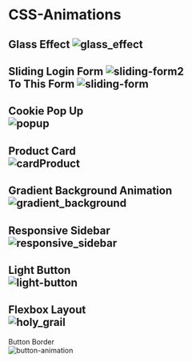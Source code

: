 # CSS-Animations
Glass Effect
![glass_effect](https://user-images.githubusercontent.com/61773458/180658009-11a8128b-5e50-4628-bf1a-a24539ba71dd.png)
----------------------------------------------------------------------------------------------------------------
Sliding Login Form
![sliding-form2](https://user-images.githubusercontent.com/61773458/180658024-2c97a91f-8e5a-49cc-8dee-18d56c404fb2.png)</br>
To This Form
![sliding-form](https://user-images.githubusercontent.com/61773458/180658017-fc58c859-f760-4dc4-bb2f-86610f106a67.png)</br>
----------------------------------------------------------------------------------------------------------------
Cookie Pop Up</br>
![popup](https://user-images.githubusercontent.com/61773458/180658002-a8eda3c6-7ba3-45a5-93d7-0f81713258ad.png)</br>
----------------------------------------------------------------------------------------------------------------
Product Card</br>
![cardProduct](https://user-images.githubusercontent.com/61773458/180657988-d2a9ad3c-e8ea-4cb1-9951-3f3519373a88.png)</br>
----------------------------------------------------------------------------------------------------------------
Gradient Background Animation</br>
![gradient_background](https://user-images.githubusercontent.com/61773458/180657969-5c3c9435-94d9-4ac6-a0f6-6bfb1b9ce619.png)</br>
----------------------------------------------------------------------------------------------------------------
Responsive Sidebar</br>
![responsive_sidebar](https://user-images.githubusercontent.com/61773458/180657944-19c27500-5f23-4411-b6e5-e1461a243953.png)</br>
----------------------------------------------------------------------------------------------------------------
Light Button</br>
![light-button](https://user-images.githubusercontent.com/61773458/180657925-7b91f7c9-a5d1-4b1e-8b3b-784e4b149dbd.png)</br>
----------------------------------------------------------------------------------------------------------------
Flexbox Layout</br>
![holy_grail](https://user-images.githubusercontent.com/61773458/180657911-ff738322-32f5-46e8-a678-170d98bb629e.png)</br>
----------------------------------------------------------------------------------------------------------------
Button Border</br>
![button-animation](https://user-images.githubusercontent.com/61773458/180657895-efba3432-d440-45b0-aabf-972ebac2a5c5.png)</br>

